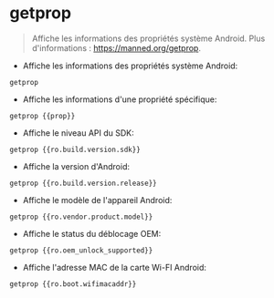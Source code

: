 # getprop

> Affiche les informations des propriétés système Android.
> Plus d'informations : <https://manned.org/getprop>.

- Affiche les informations des propriétés système Android:

`getprop`

- Affiche les informations d'une propriété spécifique:

`getprop {{prop}}`

- Affiche le niveau API du SDK:

`getprop {{ro.build.version.sdk}}`

- Affiche la version d'Android:

`getprop {{ro.build.version.release}}`

- Affiche le modèle de l'appareil Android:

`getprop {{ro.vendor.product.model}}`

- Affiche le status du déblocage OEM:

`getprop {{ro.oem_unlock_supported}}`

- Affiche l'adresse MAC de la carte Wi-FI Android:

`getprop {{ro.boot.wifimacaddr}}`
